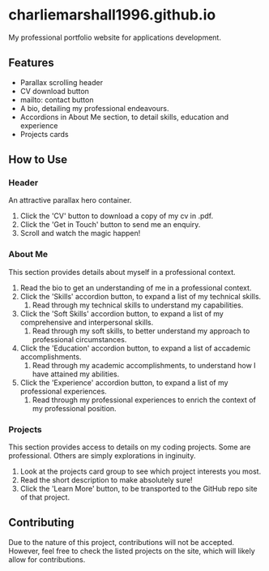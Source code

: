 # charliemarshall1996.github.io
My professional portfolio website for applications development.

## Features
- Parallax scrolling header
- CV download button
- mailto: contact button
- A bio, detailing my professional endeavours.
- Accordions in About Me section, to detail skills, education and experience
- Projects cards

## How to Use

### Header
An attractive parallax hero container.
1. Click the 'CV' button to download a copy of my cv in .pdf.
2. Click the 'Get in Touch' button to send me an enquiry.
3. Scroll and watch the magic happen!

### About Me
This section provides details about myself in a professional context.
1. Read the bio to get an understanding of me in a professional context.
2. Click the 'Skills' accordion button, to expand a list of my technical skills.
    1. Read through my technical skills to understand my capabilities.
3. Click the 'Soft Skills' accordion button, to expand a list of my comprehensive and interpersonal skills.
    1. Read through my soft skills, to better understand my approach to professional circumstances.
4. Click the 'Education' accordion button, to expand a list of accademic accomplishments.
    1. Read through my academic accomplishments, to understand how I have attained my abilities.
5. Click the 'Experience' accordion button, to expand a list of my professional experiences.
    1. Read through my professional experiences to enrich the context of my professional position.
### Projects
This section provides access to details on my coding projects. Some are professional. Others are simply explorations in inginuity.

1. Look at the projects card group to see which project interests you most.
2. Read the short description to make absolutely sure!
3. Click the 'Learn More' button, to be transported to the GitHub repo site of that project.

## Contributing
Due to the nature of this project, contributions will not be accepted. However, feel free to check the listed projects on the site, which will likely allow for contributions.
